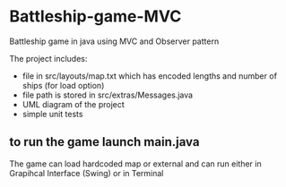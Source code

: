 # Battleship-game-MVC
Battleship game in java using MVC and Observer pattern


The project includes:
 -  file in src/layouts/map.txt which has encoded lengths and number of ships (for load option)
 -  file path is stored in src/extras/Messages.java
 -  UML diagram of the project
 -  simple unit tests

## to run the game launch main.java
The game can load hardcoded map or external and can run either in Grapihcal Interface (Swing) or in Terminal
